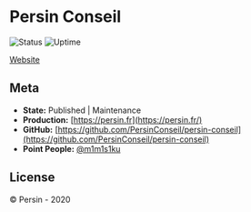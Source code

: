 # Persin Conseil

![Status](https://status.mimisiku.network/api/badge/23/status)
![Uptime](https://status.mimisiku.network/api/badge/23/uptime)

[Website](https://persin.fr)

## Meta

* **State:** Published | Maintenance
* **Production:** [https://persin.fr](https://persin.fr/)
* **GitHub:** [https://github.com/PersinConseil/persin-conseil](https://github.com/PersinConseil/persin-conseil)
* **Point People:** [@m1m1s1ku](https://github.com/m1m1s1ku)

## License

&copy; Persin - 2020
